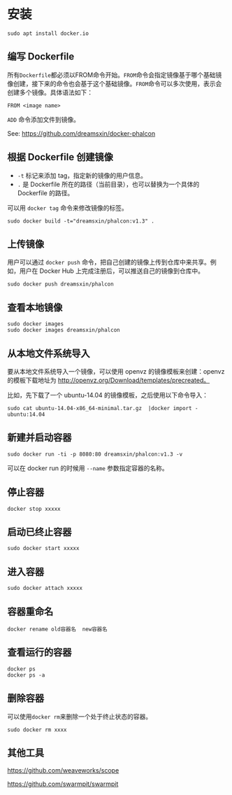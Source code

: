 # 安装

```shell
sudo apt install docker.io
```

## 编写 Dockerfile

所有`Dockerfile`都必须以FROM命令开始。`FROM`命令会指定镜像基于哪个基础镜像创建，接下来的命令也会基于这个基础镜像。`FROM`命令可以多次使用，表示会创建多个镜像。具体语法如下：
```command
FROM <image name>
```

`ADD` 命令添加文件到镜像。

See: https://github.com/dreamsxin/docker-phalcon

## 根据 Dockerfile 创建镜像

- `-t`	标记来添加 tag，指定新的镜像的用户信息。
- `.`	是 Dockerfile 所在的路径（当前目录），也可以替换为一个具体的 Dockerfile 的路径。

可以用 `docker tag` 命令来修改镜像的标签。

```shell
sudo docker build -t="dreamsxin/phalcon:v1.3" .
```

## 上传镜像

用户可以通过 `docker push` 命令，把自己创建的镜像上传到仓库中来共享。例如，用户在 Docker Hub 上完成注册后，可以推送自己的镜像到仓库中。

```shell
sudo docker push dreamsxin/phalcon
```

## 查看本地镜像

```shell
sudo docker images
sudo docker images dreamsxin/phalcon
```

## 从本地文件系统导入

要从本地文件系统导入一个镜像，可以使用 openvz 的镜像模板来创建：openvz 的模板下载地址为 http://openvz.org/Download/templates/precreated。

比如，先下载了一个 ubuntu-14.04 的镜像模板，之后使用以下命令导入：

```shell
sudo cat ubuntu-14.04-x86_64-minimal.tar.gz  |docker import - ubuntu:14.04
```

## 新建并启动容器

```shell
sudo docker run -ti -p 8080:80 dreamsxin/phalcon:v1.3 -v
```

可以在 docker run 的时候用 `--name` 参数指定容器的名称。

## 停止容器

```shell
docker stop xxxxx
```

## 启动已终止容器

```shell
sudo docker start xxxxx
```

## 进入容器 

```shell
sudo docker attach xxxxx
```

## 容器重命名

```shell
docker rename old容器名  new容器名
```

## 查看运行的容器

```shell
docker ps
docker ps -a
```

## 删除容器

可以使用`docker rm`来删除一个处于终止状态的容器。

```shell
sudo docker rm xxxx
```

## 其他工具

https://github.com/weaveworks/scope

https://github.com/swarmpit/swarmpit
